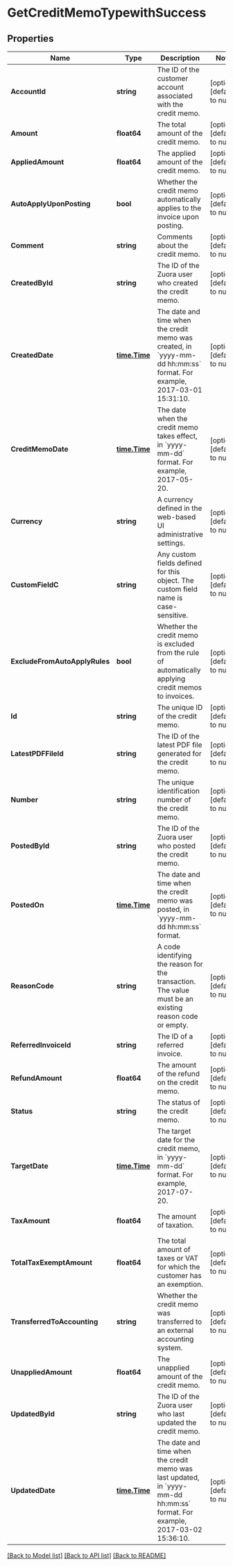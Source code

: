# GetCreditMemoTypewithSuccess

## Properties
Name | Type | Description | Notes
------------ | ------------- | ------------- | -------------
**AccountId** | **string** | The ID of the customer account associated with the credit memo.  | [optional] [default to null]
**Amount** | **float64** | The total amount of the credit memo.  | [optional] [default to null]
**AppliedAmount** | **float64** | The applied amount of the credit memo.  | [optional] [default to null]
**AutoApplyUponPosting** | **bool** | Whether the credit memo automatically applies to the invoice upon posting.  | [optional] [default to null]
**Comment** | **string** | Comments about the credit memo.  | [optional] [default to null]
**CreatedById** | **string** | The ID of the Zuora user who created the credit memo.  | [optional] [default to null]
**CreatedDate** | [**time.Time**](time.Time.md) | The date and time when the credit memo was created, in &#x60;yyyy-mm-dd hh:mm:ss&#x60; format. For example, 2017-03-01 15:31:10.  | [optional] [default to null]
**CreditMemoDate** | [**time.Time**](time.Time.md) | The date when the credit memo takes effect, in &#x60;yyyy-mm-dd&#x60; format. For example, 2017-05-20.  | [optional] [default to null]
**Currency** | **string** | A currency defined in the web-based UI administrative settings.  | [optional] [default to null]
**CustomFieldC** | **string** | Any custom fields defined for this object. The custom field name is case-sensitive.  | [optional] [default to null]
**ExcludeFromAutoApplyRules** | **bool** | Whether the credit memo is excluded from the rule of automatically applying credit memos to invoices.  | [optional] [default to null]
**Id** | **string** | The unique ID of the credit memo.  | [optional] [default to null]
**LatestPDFFileId** | **string** | The ID of the latest PDF file generated for the credit memo.  | [optional] [default to null]
**Number** | **string** | The unique identification number of the credit memo.  | [optional] [default to null]
**PostedById** | **string** | The ID of the Zuora user who posted the credit memo.  | [optional] [default to null]
**PostedOn** | [**time.Time**](time.Time.md) | The date and time when the credit memo was posted, in &#x60;yyyy-mm-dd hh:mm:ss&#x60; format.  | [optional] [default to null]
**ReasonCode** | **string** | A code identifying the reason for the transaction. The value must be an existing reason code or empty.  | [optional] [default to null]
**ReferredInvoiceId** | **string** | The ID of a referred invoice.  | [optional] [default to null]
**RefundAmount** | **float64** | The amount of the refund on the credit memo.  | [optional] [default to null]
**Status** | **string** | The status of the credit memo.   | [optional] [default to null]
**TargetDate** | [**time.Time**](time.Time.md) | The target date for the credit memo, in &#x60;yyyy-mm-dd&#x60; format. For example, 2017-07-20.  | [optional] [default to null]
**TaxAmount** | **float64** | The amount of taxation.  | [optional] [default to null]
**TotalTaxExemptAmount** | **float64** | The total amount of taxes or VAT for which the customer has an exemption.  | [optional] [default to null]
**TransferredToAccounting** | **string** | Whether the credit memo was transferred to an external accounting system.   | [optional] [default to null]
**UnappliedAmount** | **float64** | The unapplied amount of the credit memo.  | [optional] [default to null]
**UpdatedById** | **string** | The ID of the Zuora user who last updated the credit memo.  | [optional] [default to null]
**UpdatedDate** | [**time.Time**](time.Time.md) | The date and time when the credit memo was last updated, in &#x60;yyyy-mm-dd hh:mm:ss&#x60; format. For example, 2017-03-02 15:36:10.  | [optional] [default to null]

[[Back to Model list]](../README.md#documentation-for-models) [[Back to API list]](../README.md#documentation-for-api-endpoints) [[Back to README]](../README.md)


